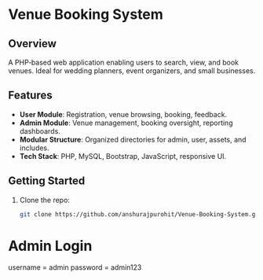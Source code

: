# Venue Booking System

## Overview
A PHP‑based web application enabling users to search, view, and book venues.
Ideal for wedding planners, event organizers, and small businesses.

## Features
- **User Module**: Registration, venue browsing, booking, feedback.
- **Admin Module**: Venue management, booking oversight, reporting dashboards.
- **Modular Structure**: Organized directories for admin, user, assets, and includes.
- **Tech Stack**: PHP, MySQL, Bootstrap, JavaScript, responsive UI.

## Getting Started
1. Clone the repo:
   ```bash
   git clone https://github.com/anshurajpurohit/Venue-Booking-System.git

# Admin Login
username = admin
password = admin123
